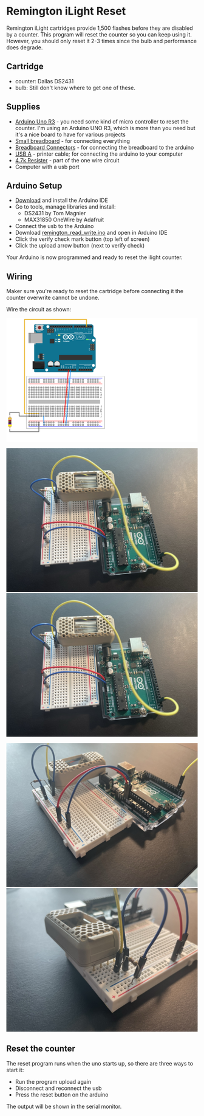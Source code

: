 # Remington iLight Reset
Remington iLight cartridges provide 1,500 flashes before they are disabled by a counter.
This program will reset the counter so you can keep using it. However, you should only reset it 2-3
times since the bulb and performance does degrade.

## Cartridge
* counter: Dallas DS2431
* bulb: Still don't know where to get one of these.

## Supplies
* [Arduino Uno R3](https://store-usa.arduino.cc/collections/boards/products/arduino-uno-rev3) -
you need some kind of micro controller to reset the counter. I'm using an Arduino UNO R3,
which is more than you need but it's a nice board to have for various projects
* [Small breadboard](https://www.amazon.com/gp/product/B07LFD4LT6/ref=ppx_yo_dt_b_search_asin_title?ie=UTF8&psc=1) - for connecting everything
* [Breadboard Connectors](https://www.amazon.com/EDGELEC-Breadboard-Optional-Assorted-Multicolored/dp/B07GD2BWPY/ref=sr_1_3?crid=1RBUWJZ3UI2OB&keywords=breadboard%2Bconnectors&qid=1679836820&s=electronics&sprefix=breadboard%2Bconnectors%2Celectronics%2C109&sr=1-3&th=1) - for connecting the breadboard to
the arduino
* [USB A](https://www.amazon.com/AmazonBasics-USB-2-0-Cable-Male/dp/B00NH11KIK/ref=sr_1_3?crid=1LLUP1W6PNBKT&keywords=usb+a&qid=1679836976&s=industrial&sprefix=usb+a%2Cindustrial%2C130&sr=1-3) - printer cable;
for connecting the arduino to your computer
* [4.7k Resister](https://www.amazon.com/EDGELEC-Resistor-Tolerance-Multiple-Resistance/dp/B07QJB3LGN/ref=sr_1_4?keywords=4.7k+ohm+resistor&qid=1679837113&s=industrial&sprefix=4.7k+re%2Cindustrial%2C151&sr=1-4) -
part of the one wire circuit
* Computer with a usb port

## Arduino Setup
* [Download](https://www.arduino.cc/en/software) and install the Arduino IDE
* Go to tools, manage libraries and install:
    * DS2431 by Tom Magnier
    * MAX31850 OneWire by Adafruit
* Connect the usb to the Arduino
* Download [remington_read_write.ino](remington_read_write.ino) and open in Arduino IDE
* Click the verify check mark button (top left of screen)
* Click the upload arrow button (next to verify check)

Your Arduino is now programmed and ready to reset the ilight counter.

## Wiring
Maker sure you're ready to reset the cartridge before connecting it the counter overwrite cannot be
undone.

Wire the circuit as shown:

<img alt="Wiring" src="https://github.com/bluekiwi6/ilight_reset/blob/main/images/circuit.png"/>

![Connection1](images/connected1.JPEG)
<img alt="Connection1" src="https://github.com/bluekiwi6/ilight_reset/blob/main/images/connected1.JPEG"/>

<img alt="Connection2" src="https://github.com/bluekiwi6/ilight_reset/blob/main/images/connected2.jpeg"/>

<img alt="Connection3" src="https://github.com/bluekiwi6/ilight_reset/blob/main/images/connected3.jpeg"/>

## Reset the counter
The reset program runs when the uno starts up, so there are three ways to start it:
* Run the program upload again
* Disconnect and reconnect the usb
* Press the reset button on the arduino

The output will be shown in the serial monitor.